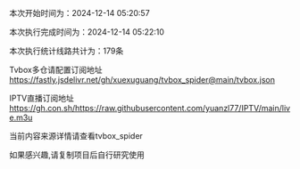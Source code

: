 
本次开始时间为：2024-12-14 05:20:57

本次执行完成时间为：2024-12-14 05:22:10

本次执行统计线路共计为：179条

Tvbox多仓请配置订阅地址 https://fastly.jsdelivr.net/gh/xuexuguang/tvbox_spider@main/tvbox.json

IPTV直播订阅地址 https://gh.con.sh/https://raw.githubusercontent.com/yuanzl77/IPTV/main/live.m3u

当前内容来源详情请查看tvbox_spider

如果感兴趣,请复制项目后自行研究使用
